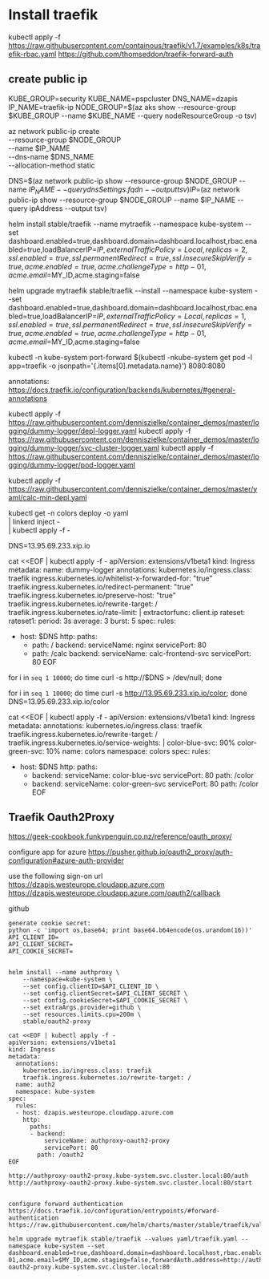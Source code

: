 
# Install traefik
kubectl apply -f https://raw.githubusercontent.com/containous/traefik/v1.7/examples/k8s/traefik-rbac.yaml
https://github.com/thomseddon/traefik-forward-auth


## create public ip

KUBE_GROUP=security
KUBE_NAME=pspcluster
DNS_NAME=dzapis
IP_NAME=traefik-ip
NODE_GROUP=$(az aks show --resource-group $KUBE_GROUP --name $KUBE_NAME --query nodeResourceGroup -o tsv)

az network public-ip create \
    --resource-group $NODE_GROUP \
    --name $IP_NAME \
    --dns-name $DNS_NAME \
    --allocation-method static

DNS=$(az network public-ip show --resource-group $NODE_GROUP --name $IP_NAME --query dnsSettings.fqdn --output tsv)
IP=$(az network public-ip show --resource-group $NODE_GROUP --name $IP_NAME --query ipAddress --output tsv)

helm install stable/traefik --name mytraefik --namespace kube-system --set dashboard.enabled=true,dashboard.domain=dashboard.localhost,rbac.enabled=true,loadBalancerIP=$IP,externalTrafficPolicy=Local,replicas=2,ssl.enabled=true,ssl.permanentRedirect=true,ssl.insecureSkipVerify=true,acme.enabled=true,acme.challengeType=http-01,acme.email=$MY_ID,acme.staging=false

helm upgrade mytraefik stable/traefik --install --namespace kube-system --set dashboard.enabled=true,dashboard.domain=dashboard.localhost,rbac.enabled=true,loadBalancerIP=$IP,externalTrafficPolicy=Local,replicas=1,ssl.enabled=true,ssl.permanentRedirect=true,ssl.insecureSkipVerify=true,acme.enabled=true,acme.challengeType=http-01,acme.email=$MY_ID,acme.staging=false


kubectl -n kube-system port-forward $(kubectl -nkube-system get pod -l app=traefik -o jsonpath='{.items[0].metadata.name}') 8080:8080

annotations:
https://docs.traefik.io/configuration/backends/kubernetes/#general-annotations


kubectl apply -f https://raw.githubusercontent.com/denniszielke/container_demos/master/logging/dummy-logger/depl-logger.yaml
kubectl apply -f https://raw.githubusercontent.com/denniszielke/container_demos/master/logging/dummy-logger/svc-cluster-logger.yaml
kubectl apply -f https://raw.githubusercontent.com/denniszielke/container_demos/master/logging/dummy-logger/pod-logger.yaml

kubectl apply -f https://raw.githubusercontent.com/denniszielke/container_demos/master/yaml/calc-min-depl.yaml

kubectl get -n colors deploy -o yaml \
  | linkerd inject - \
  | kubectl apply -f -

DNS=13.95.69.233.xip.io

cat <<EOF | kubectl apply -f -
apiVersion: extensions/v1beta1
kind: Ingress
metadata:
  name: dummy-logger
  annotations:
    kubernetes.io/ingress.class: traefik
    ingress.kubernetes.io/whitelist-x-forwarded-for: "true"
    traefik.ingress.kubernetes.io/redirect-permanent: "true"
    traefik.ingress.kubernetes.io/preserve-host: "true"
    traefik.ingress.kubernetes.io/rewrite-target: /
    traefik.ingress.kubernetes.io/rate-limit: |
      extractorfunc: client.ip
      rateset:
        rateset1:
          period: 3s
          average: 3
          burst: 5
spec:
  rules:
  - host: $DNS
    http:
      paths:
      - path: /
        backend:
          serviceName: nginx
          servicePort: 80
      - path: /calc
        backend:
          serviceName: calc-frontend-svc
          servicePort: 80
EOF

for i in `seq 1 10000`; do time curl -s http://$DNS > /dev/null; done

for i in `seq 1 10000`; do time curl -s http://13.95.69.233.xip.io/color; done
DNS=13.95.69.233.xip.io/color


cat <<EOF | kubectl apply -f -
apiVersion: extensions/v1beta1
kind: Ingress
metadata:
  annotations:
    kubernetes.io/ingress.class: traefik
    traefik.ingress.kubernetes.io/rewrite-target: /
    traefik.ingress.kubernetes.io/service-weights: |
      color-blue-svc: 90%
      color-green-svc: 10%
  name: colors
  namespace: colors
spec:
  rules:
  - host: $DNS
    http:
      paths:
      - backend:
          serviceName: color-blue-svc
          servicePort: 80
        path: /color
      - backend:
          serviceName: color-green-svc
          servicePort: 80
        path: /color
EOF

## Traefik Oauth2Proxy
https://geek-cookbook.funkypenguin.co.nz/reference/oauth_proxy/

configure app for azure 
https://pusher.github.io/oauth2_proxy/auth-configuration#azure-auth-provider

use the following sign-on url
https://dzapis.westeurope.cloudapp.azure.com
https://dzapis.westeurope.cloudapp.azure.com/oauth2/callback

github
```
generate cookie secret:
python -c 'import os,base64; print base64.b64encode(os.urandom(16))'
API_CLIENT_ID=
API_CLIENT_SECRET=
API_COOKIE_SECRET=
```

```

helm install --name authproxy \
    --namespace=kube-system \
    --set config.clientID=$API_CLIENT_ID \
    --set config.clientSecret=$API_CLIENT_SECRET \
    --set config.cookieSecret=$API_COOKIE_SECRET \
    --set extraArgs.provider=github \
    --set resources.limits.cpu=200m \
    stable/oauth2-proxy

cat <<EOF | kubectl apply -f -
apiVersion: extensions/v1beta1
kind: Ingress
metadata:
  annotations:
    kubernetes.io/ingress.class: traefik
    traefik.ingress.kubernetes.io/rewrite-target: /
  name: auth2
  namespace: kube-system
spec:
  rules:
  - host: dzapis.westeurope.cloudapp.azure.com
    http:
      paths:
      - backend:
          serviceName: authproxy-oauth2-proxy
          servicePort: 80
        path: /oauth2
EOF

http://authproxy-oauth2-proxy.kube-system.svc.cluster.local:80/auth
http://authproxy-oauth2-proxy.kube-system.svc.cluster.local:80/start


configure forward authentication
https://docs.traefik.io/configuration/entrypoints/#forward-authentication
https://raw.githubusercontent.com/helm/charts/master/stable/traefik/values.yaml

helm upgrade mytraefik stable/traefik --values yaml/traefik.yaml --namespace kube-system --set dashboard.enabled=true,dashboard.domain=dashboard.localhost,rbac.enabled=true,loadBalancerIP=$IP,externalTrafficPolicy=Local,replicas=2,ssl.enabled=true,ssl.permanentRedirect=true,ssl.insecureSkipVerify=true,acme.enabled=true,acme.challengeType=http-01,acme.email=$MY_ID,acme.staging=false,forwardAuth.address=http://authproxy-oauth2-proxy.kube-system.svc.cluster.local:80
